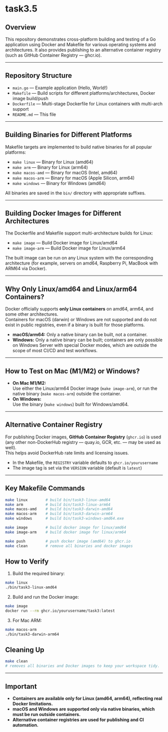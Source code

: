 # task3.5

## Overview

This repository demonstrates cross-platform building and testing of a Go application using Docker and Makefile for various operating systems and architectures. It also provides publishing to an alternative container registry (such as GitHub Container Registry — ghcr.io).

---

## Repository Structure

- `main.go` — Example application (Hello, World!)
- `Makefile` — Build scripts for different platforms/architectures, Docker image build/push
- `Dockerfile` — Multi-stage Dockerfile for Linux containers with multi-arch support
- `README.md` — This file

---

## Building Binaries for Different Platforms

Makefile targets are implemented to build native binaries for all popular platforms:

- `make linux` — Binary for Linux (amd64)
- `make arm` — Binary for Linux (arm64)
- `make macos-amd` — Binary for macOS (Intel, amd64)
- `make macos-arm` — Binary for macOS (Apple Silicon, arm64)
- `make windows` — Binary for Windows (amd64)

All binaries are saved in the `bin/` directory with appropriate suffixes.

---

## Building Docker Images for Different Architectures

The Dockerfile and Makefile support multi-architecture builds for Linux:

- `make image` — Build Docker image for Linux/amd64
- `make image-arm` — Build Docker image for Linux/arm64

The built image can be run on any Linux system with the corresponding architecture (for example, servers on amd64, Raspberry Pi, MacBook with ARM64 via Docker).

---

## Why Only Linux/amd64 and Linux/arm64 Containers?

Docker officially supports **only Linux containers** on amd64, arm64, and some other architectures.  
Containers for macOS (darwin) or Windows are not supported and do not exist in public registries, even if a binary is built for those platforms.

- **macOS/arm64:** Only a native binary can be built, not a container.
- **Windows:** Only a native binary can be built; containers are only possible on Windows Server with special Docker modes, which are outside the scope of most CI/CD and test workflows.

---

## How to Test on Mac (M1/M2) or Windows?

- **On Mac M1/M2:**  
  Use either the Linux/arm64 Docker image (`make image-arm`), or run the native binary (`make macos-arm`) outside the container.
- **On Windows:**  
  Use the binary (`make windows`) built for Windows/amd64.

---

## Alternative Container Registry

For publishing Docker images, **GitHub Container Registry** (`ghcr.io`) is used  
(any other non-DockerHub registry — quay.io, GCR, etc. — may be used as well).  
This helps avoid DockerHub rate limits and licensing issues.

- In the Makefile, the `REGISTRY` variable defaults to `ghcr.io/yourusername`
- The image tag is set via the `VERSION` variable (default is `latest`)

---

## Key Makefile Commands

```sh
make linux        # build bin/task3-linux-amd64
make arm          # build bin/task3-linux-arm64
make macos-amd    # build bin/task3-darwin-amd64
make macos-arm    # build bin/task3-darwin-arm64
make windows      # build bin/task3-windows-amd64.exe

make image        # build docker image for linux/amd64
make image-arm    # build docker image for linux/arm64

make push         # push docker image (amd64) to ghcr.io
make clean        # remove all binaries and docker images
```

## How to Verify

1. Build the required binary:

```sh
make linux
./bin/task3-linux-amd64
```

2. Build and run the Docker image:

```sh
make image
docker run --rm ghcr.io/yourusername/task3:latest
```

3. For Mac ARM:

```sh
make macos-arm
./bin/task3-darwin-arm64
```

## Cleaning Up

```sh
make clean
# removes all binaries and Docker images to keep your workspace tidy.
```

---

## Important

- **Containers are available only for Linux (amd64, arm64), reflecting real Docker limitations.**
- **macOS and Windows are supported only via native binaries, which must be run outside containers.**
- **Alternative container registries are used for publishing and CI automation.**
